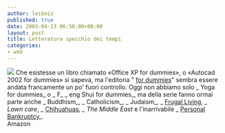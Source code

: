 ```yaml
---
author: leibniz
published: true
date: 2003-04-13 06:56:00+00:00
layout: post
title: Letteratura specchio dei tempi
categories:
- web
---
```

![](http://images.amazon.com/images/P/0764554980.01._PE30_PI_SCMZZZZZZZ_.jpg) Che esistesse un libro chiamato «Office XP for dummies», o «Autocad 2002 for dummies» si sapeva, ma l'editoria " [   for dummies](http://www.amazon.com/exec/obidos/search-handle-form/002-0508835-4525661)" sembra essere andata francamente un po' fuori controllo. Oggi non abbiamo solo  _ Yoga for dummies_ o  _ F_  _ eng Shui for dummies_, ma della serie fanno ormai parte anche  _ Buddhism_,  _ Catholicism_,  _ Judaism_,  _  [   Frugal Living](http://www.amazon.com/exec/obidos/ASIN/0764554034/qid%3D1050217176/sr%3D11-1/ref%3Dsr%5F11%5F1/002-0508835-4525661)_,  _ Lawn care_,  _  [   Chihuahuas](http://www.amazon.com/exec/obidos/ASIN/0764552848/qid%3D1050217221/sr%3D11-1/ref%3Dsr%5F11%5F1/002-0508835-4525661)_,  _ The Middle East_ e l'inarrivabile _   [   Personal Bankruptcy](http://www.amazon.com/exec/obidos/ASIN/0764554980/qid%3D1050217094/sr%3D11-1/ref%3Dsr%5F11%5F1/002-0508835-4525661)_.   
  Amazon
